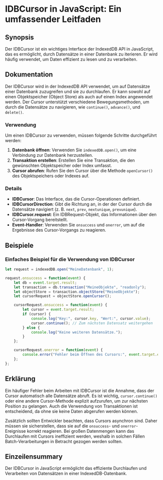 <!--
Meta Description: # IDBCursor in JavaScript: Ein umfassender Leitfaden ## Synopsis Der IDBCursor ist ein wichtiges Interface der IndexedDB API in JavaScript, das es erm...
Meta Keywords: cursor, die, idbcursor, der, sie
-->

# IDBCursor in JavaScript: Ein umfassender Leitfaden

## Synopsis
Der IDBCursor ist ein wichtiges Interface der IndexedDB API in JavaScript, das es ermöglicht, durch Datensätze in einer Datenbank zu iterieren. Er wird häufig verwendet, um Daten effizient zu lesen und zu verarbeiten.

## Dokumentation
Der IDBCursor wird in der IndexedDB API verwendet, um auf Datensätze einer Datenbank zuzugreifen und sie zu durchlaufen. Er kann sowohl auf einen Objektspeicher (Object Store) als auch auf einen Index angewendet werden. Der Cursor unterstützt verschiedene Bewegungsmethoden, um durch die Datensätze zu navigieren, wie `continue()`, `advance()`, und `delete()`.

### Verwendung
Um einen IDBCursor zu verwenden, müssen folgende Schritte durchgeführt werden:

1. **Datenbank öffnen**: Verwenden Sie `indexedDB.open()`, um eine Verbindung zur Datenbank herzustellen.
2. **Transaktion erstellen**: Erstellen Sie eine Transaktion, die den gewünschten Objektspeicher oder Index umfasst.
3. **Cursor abrufen**: Rufen Sie den Cursor über die Methode `openCursor()` des Objektspeichers oder Indexes auf.

### Details
- **IDBCursor**: Das Interface, das die Cursor-Operationen definiert.
- **IDBCursorDirection**: Gibt die Richtung an, in der der Cursor durch die Datensätze navigiert (z. B. `next`, `prev`, `nextunique`, `prevunique`).
- **IDBCursor.request**: Ein IDBRequest-Objekt, das Informationen über den Cursor-Vorgang bereitstellt.
- **Event-Handler**: Verwenden Sie `onsuccess` und `onerror`, um auf die Ergebnisse des Cursor-Vorgangs zu reagieren.

## Beispiele

### Einfaches Beispiel für die Verwendung von IDBCursor
```javascript
let request = indexedDB.open("MeineDatenbank", 1);

request.onsuccess = function(event) {
    let db = event.target.result;
    let transaction = db.transaction("MeineObjekte", "readonly");
    let objectStore = transaction.objectStore("MeineObjekte");
    let cursorRequest = objectStore.openCursor();

    cursorRequest.onsuccess = function(event) {
        let cursor = event.target.result;
        if (cursor) {
            console.log("Key:", cursor.key, "Wert:", cursor.value);
            cursor.continue(); // Zum nächsten Datensatz weitergehen
        } else {
            console.log("Keine weiteren Datensätze.");
        }
    };

    cursorRequest.onerror = function(event) {
        console.error("Fehler beim Öffnen des Cursors:", event.target.error);
    };
};
```

## Erklärung
Ein häufiger Fehler beim Arbeiten mit IDBCursor ist die Annahme, dass der Cursor automatisch alle Datensätze abruft. Es ist wichtig, `cursor.continue()` oder eine andere Cursor-Methode explizit aufzurufen, um zur nächsten Position zu gelangen. Auch die Verwendung von Transaktionen ist entscheidend, da ohne sie keine Daten abgerufen werden können.

Zusätzlich sollten Entwickler beachten, dass Cursors asynchron sind. Daher müssen sie sicherstellen, dass sie auf die `onsuccess`- und `onerror`-Ereignisse korrekt reagieren. Bei großen Datenmengen kann das Durchlaufen mit Cursors ineffizient werden, weshalb in solchen Fällen Batch-Verarbeitungen in Betracht gezogen werden sollten.

## Einzeilensummary
Der IDBCursor in JavaScript ermöglicht das effiziente Durchlaufen und Verarbeiten von Datensätzen in einer IndexedDB-Datenbank.